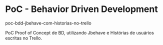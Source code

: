 # PoC - Behavior Driven Development 
poc-bdd-jbehave-com-historias-no-trello


PoC Proof of Concept de BD, utilizando Jbehave e Histórias de usuários escritas no Trello. 

